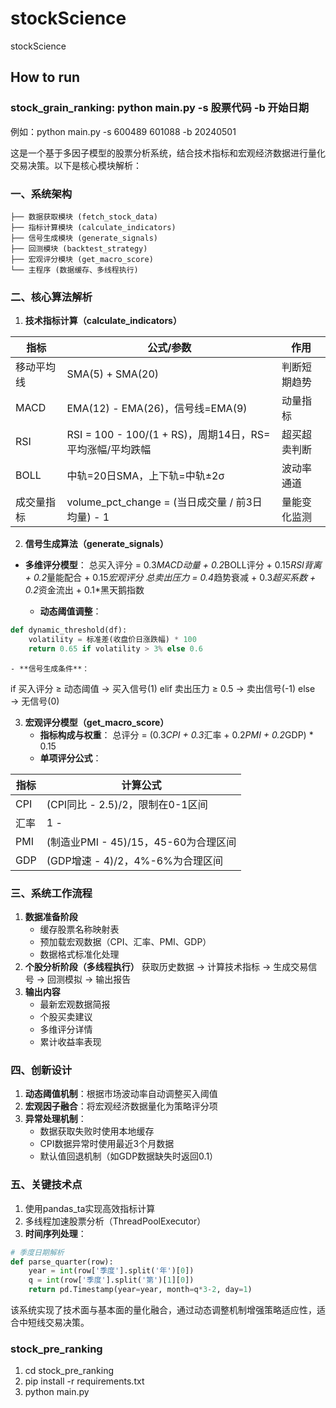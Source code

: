 # stockScience
stockScience

## How to run
### stock_grain_ranking: python main.py -s 股票代码 -b 开始日期
例如：python main.py -s 600489 601088 -b 20240501

这是一个基于多因子模型的股票分析系统，结合技术指标和宏观经济数据进行量化交易决策。以下是核心模块解析：

### 一、系统架构
```
├── 数据获取模块 (fetch_stock_data)
├── 指标计算模块 (calculate_indicators)
├── 信号生成模块 (generate_signals)
├── 回测模块 (backtest_strategy)
├── 宏观评分模块 (get_macro_score)
└── 主程序 (数据缓存、多线程执行)
```

### 二、核心算法解析
1. **技术指标计算（calculate_indicators）**

| 指标 | 公式/参数 | 作用 |
|-------------|--------------------------------------------------------------------------|------------------|
| 移动平均线 | SMA(5) + SMA(20) | 判断短期趋势 |
| MACD | EMA(12) - EMA(26)，信号线=EMA(9) | 动量指标 |
| RSI | RSI = 100 - 100/(1 + RS)，周期14日，RS=平均涨幅/平均跌幅 | 超买超卖判断 |
| BOLL | 中轨=20日SMA，上下轨=中轨±2σ | 波动率通道 |
| 成交量指标 | volume_pct_change = (当日成交量 / 前3日均量) - 1 | 量能变化监测 |

2. **信号生成算法（generate_signals）**
 - **多维评分模型**：
总买入评分 = 0.3*MACD动量 + 0.2*BOLL评分 + 0.15*RSI背离 + 0.2*量能配合 + 0.15*宏观评分
总卖出压力 = 0.4*趋势衰减 + 0.3*超买系数 + 0.2*资金流出 + 0.1*黑天鹅指数

    - **动态阈值调整**：
```python
def dynamic_threshold(df):
    volatility = 标准差(收盘价日涨跌幅) * 100
    return 0.65 if volatility > 3% else 0.6
```
    - **信号生成条件**：
if 买入评分 ≥ 动态阈值 → 买入信号(1)
elif 卖出压力 ≥ 0.5 → 卖出信号(-1)
else → 无信号(0)

3. **宏观评分模型（get_macro_score）**
    - **指标构成与权重**：
总评分 = (0.3*CPI + 0.3*汇率 + 0.2*PMI + 0.2*GDP) * 0.15
    - **单项评分公式**：

| 指标 | 计算公式 |
|------|-------------------------------------------------------------------------|
| CPI | (CPI同比 - 2.5)/2，限制在0-1区间 |
| 汇率 | 1 - |USD/CNY - 6.8|/0.5，6.3-7.3为合理区间 |
| PMI | (制造业PMI - 45)/15，45-60为合理区间 |
| GDP | (GDP增速 - 4)/2，4%-6%为合理区间 |

### 三、系统工作流程
1. **数据准备阶段**
    - 缓存股票名称映射表
    - 预加载宏观数据（CPI、汇率、PMI、GDP）
    - 数据格式标准化处理
2. **个股分析阶段（多线程执行）**
获取历史数据 → 计算技术指标 → 生成交易信号 → 回测模拟 → 输出报告
3. **输出内容**
    - 最新宏观数据简报
    - 个股买卖建议
    - 多维评分详情
    - 累计收益率表现

### 四、创新设计
1. **动态阈值机制**：根据市场波动率自动调整买入阈值
2. **宏观因子融合**：将宏观经济数据量化为策略评分项
3. **异常处理机制**：
    - 数据获取失败时使用本地缓存
    - CPI数据异常时使用最近3个月数据
    - 默认值回退机制（如GDP数据缺失时返回0.1）

### 五、关键技术点
1. 使用pandas_ta实现高效指标计算
2. 多线程加速股票分析（ThreadPoolExecutor）
3. **时间序列处理**：

```python
# 季度日期解析
def parse_quarter(row):
    year = int(row['季度'].split('年')[0])
    q = int(row['季度'].split('第')[1][0])
    return pd.Timestamp(year=year, month=q*3-2, day=1)
```
该系统实现了技术面与基本面的量化融合，通过动态调整机制增强策略适应性，适合中短线交易决策。

### stock_pre_ranking 
1. cd stock_pre_ranking
2. pip install -r requirements.txt
3. python main.py